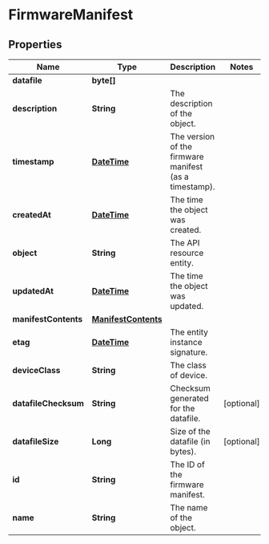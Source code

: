 
# FirmwareManifest

## Properties
Name | Type | Description | Notes
------------ | ------------- | ------------- | -------------
**datafile** | **byte[]** |  | 
**description** | **String** | The description of the object. | 
**timestamp** | [**DateTime**](DateTime.md) | The version of the firmware manifest (as a timestamp). | 
**createdAt** | [**DateTime**](DateTime.md) | The time the object was created. | 
**object** | **String** | The API resource entity. | 
**updatedAt** | [**DateTime**](DateTime.md) | The time the object was updated. | 
**manifestContents** | [**ManifestContents**](ManifestContents.md) |  | 
**etag** | [**DateTime**](DateTime.md) | The entity instance signature. | 
**deviceClass** | **String** | The class of device. | 
**datafileChecksum** | **String** | Checksum generated for the datafile. |  [optional]
**datafileSize** | **Long** | Size of the datafile (in bytes). |  [optional]
**id** | **String** | The ID of the firmware manifest. | 
**name** | **String** | The name of the object. | 



